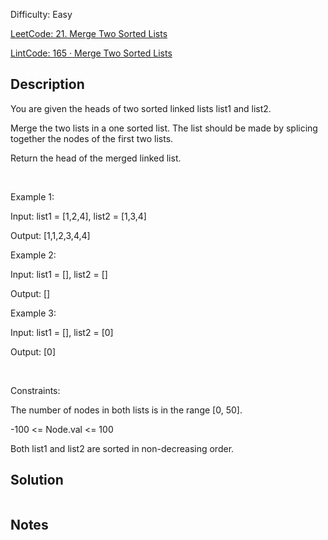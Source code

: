 Difficulty: Easy

[LeetCode: 21. Merge Two Sorted Lists](https://leetcode.com/problems/merge-two-sorted-lists/)

[LintCode: 165 · Merge Two Sorted Lists](https://lintcode.com/problem/165 )

## Description 

You are given the heads of two sorted linked lists list1 and list2.

Merge the two lists in a one sorted list. The list should be made by splicing together the nodes of the first two lists.

Return the head of the merged linked list.

 

Example 1:





Input: list1 = [1,2,4], list2 = [1,3,4]

Output: [1,1,2,3,4,4]



Example 2:



Input: list1 = [], list2 = []

Output: []



Example 3:



Input: list1 = [], list2 = [0]

Output: [0]



 

Constraints:



The number of nodes in both lists is in the range [0, 50].

-100 <= Node.val <= 100

Both list1 and list2 are sorted in non-decreasing order.



## Solution 
 ```python 

 ``` 
## Notes
